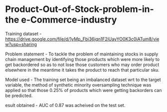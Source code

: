 # Product-Out-of-Stock-problem-in-the e-Commerce-industry
Training dataset - https://drive.google.com/file/d/1yMp_Fbi36jqn1F2iUayYO0K3c0iATum8/view?usp=sharing

Problem statement - To tackle the problem of maintaining stocks in supply chain management by identifying those products which were more likely to get backordered so as to not lose those customers who may order product elsewhere in the meantime it takes the product to reach that particular sku.

Model used - The training set being an imbalanced dataset wrt to the target variable, the method of synthetic minority oversampling technique was applied so that those 0.25% of products which were getting backorders can be predicted.

esult obtained - AUC of 0.87 was acheived on the test set.
